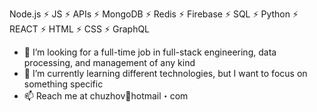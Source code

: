 Node.js ⚡ JS ⚡ APIs ⚡ MongoDB ⚡ Redis ⚡ Firebase ⚡ SQL ⚡ Python ⚡ REACT ⚡ HTML ⚡ CSS ⚡ GraphQL 

- 🤔 I’m looking for a full-time job in full-stack engineering, data processing, and management of any kind 
- 🌱 I’m currently learning different technologies, but I want to focus on something specific
- 📫 Reach me at chuzhov🛟hotmail・com
  
<!--
**chuzhov/chuzhov** is a ✨ _special_ ✨ repository because its `README.md` (this file) appears on your GitHub profile.

Here are some ideas to get you started:

- 🔭 I’m currently working on ...
- 🌱 I’m currently learning ...
- 👯 I’m looking to collaborate on ...
- 🤔 I’m looking for help with ...
- 💬 Ask me about ...
- 📫 How to reach me: ...
- 😄 Pronouns: ...
- ⚡ Fun fact: ...

_I pass beneath a fixed white line of trees
where dry leaves lie for footsteps to dismember.
They crackle with a muted sound like fear.
I ask cold air, "**What is the word that frees?**"
The wind says, "**Change**()," and the white sun, "**Remember**()."_

-->
